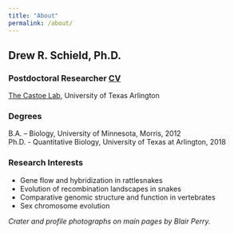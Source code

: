 ```yaml
---
title: "About"
permalink: /about/
---
```


## Drew R. Schield, Ph.D.
### Postdoctoral Researcher [CV](https://drewschield.github.io/CV/Schield_CV_07.19.19.pdf)
[The Castoe Lab](http://www.snakegenomics.org/CastoeLab/Castoe_Lab_Home.html), University of Texas Arlington

### Degrees
B.A. – Biology, University of Minnesota, Morris, 2012  
Ph.D. - Quantitative Biology, University of Texas at Arlington, 2018

### Research Interests
- Gene flow and hybridization in rattlesnakes
- Evolution of recombination landscapes in snakes
- Comparative genomic structure and function in vertebrates
- Sex chromosome evolution


*Crater and profile photographs on main pages by Blair Perry.*
